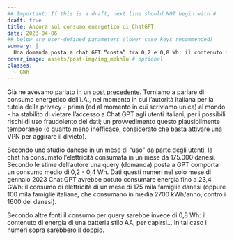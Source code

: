 ```yaml
---
## Important: If this is a draft, next line should NOT begin with #
draft: true
title: Ancora sul consumo energetico di ChatGPT
date: 2023-04-06
## below are user-defined parameters (lower case keys recommended)
summary: |
  Una domanda posta a chat GPT “costa” tra 0,2 e 0,8 Wh: il contenuto di energia di una batteria AA. Ma quante domande gli vengono poste in un mese? Quale è il consumo complessivo di energia?
cover_image: assets/post-img/img_mokhlu # optional
classes:
  - GWh
---
```



Già ne avevamo parlato in un [post precedente](/articles/chat-gpt-e-sostenibile). Torniamo a parlare di consumo energetico dell’I.A., nel momento in cui l’autorità italiana per la tutela della privacy - prima (ed al momento in cui scriviamo unica) al mondo - ha stabilito di vietare l’accesso a Chat GPT agli utenti italiani, per i possibili rischi di uso fraudolento dei dati; un provvedimento questo plausibilmente temporaneo (o quanto meno inefficace, considerato che basta attivare una VPN per aggirare il divieto). 

Secondo uno studio danese in un mese di “uso” da parte degli utenti, la chat ha consumato l’elettricità consumata in un mese da 175.000 danesi. Secondo le stime dell’autore una query (domanda) posta a GPT comporta un consumo medio di 0,2 - 0,4 Wh. Dati questi numeri nel solo mese di gennaio 2023 Chat GPT avrebbe potuto consumare energia fino a 23,4 GWh: il consumo di elettricità di un mese di 175 mila famiglie danesi (oppure 100 mila famiglie italiane, che consumano in media 2700 kWh/anno, contro i 1600 dei danesi). 

Secondo altre fonti il consumo per query sarebbe invece di 0,8 Wh: il contenuto di energia di una batteria stilo AA, per capirsi… In tal caso i numeri sopra sarebbero il doppio.


<!--
  created 2023-04-06 06:10:01.757954 +0200 CEST m=+0.106236168
-->